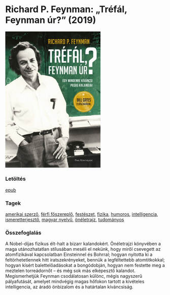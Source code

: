 # <a name="id_820">Richard P. Feynman: „Tréfál, Feynman úr?” (2019)</a>
<img src="https://github.com/BercziSandor/calibre_lib/raw/main/libs/main/Richard%20P.%20Feynman/%2C%2CTrefal%2C%20Feynman%20ur__%20%28820%29/cover.jpg" alt="cover" width="300"/>

### Letöltés
[epub](https://github.com/BercziSandor/calibre_lib/raw/main/libs/main/Richard%20P.%20Feynman/%2C%2CTrefal%2C%20Feynman%20ur__%20%28820%29/%2C%2CTrefal%2C%20Feynman%20ur__%20-%20Richard%20P.%20Feynman.epub)

### Tagek
[amerikai szerző](https://github.com/berczisandor/calibre_lib/blob/main/main/_tags/amerikai%20szerz%c5%91.md), [férfi főszereplő](https://github.com/berczisandor/calibre_lib/blob/main/main/_tags/f%c3%a9rfi%20f%c5%91szerepl%c5%91.md), [festészet](https://github.com/berczisandor/calibre_lib/blob/main/main/_tags/fest%c3%a9szet.md), [fizika](https://github.com/berczisandor/calibre_lib/blob/main/main/_tags/fizika.md), [humoros](https://github.com/berczisandor/calibre_lib/blob/main/main/_tags/humoros.md), [intelligencia](https://github.com/berczisandor/calibre_lib/blob/main/main/_tags/intelligencia.md), [ismeretterjesztő](https://github.com/berczisandor/calibre_lib/blob/main/main/_tags/ismeretterjeszt%c5%91.md), [magyar nyelvű](https://github.com/berczisandor/calibre_lib/blob/main/main/_tags/magyar%20nyelv%c5%b1.md), [önéletrajz](https://github.com/berczisandor/calibre_lib/blob/main/main/_tags/%c3%b6n%c3%a9letrajz.md), [tudományos](https://github.com/berczisandor/calibre_lib/blob/main/main/_tags/tudom%c3%a1nyos.md)

### Összefoglalás
<div>
<p>A Nobel-díjas fizikus élt-halt a bizarr kalandokért. Önéletrajzi könyvében a maga utánozhatatlan stílusában meséli el nekünk, hogy miről csevegett az atomfizikával kapcsolatban Einsteinnel és Bohrral; hogyan nyitotta ki a feltörhetetlennek hitt iratszekrényeket, bennük a legféltettebb atomtitkokkal; hogyan kísért balettelőadásokat a bongódobján, hogyan nem festette meg a meztelen torreádornőt – és még sok más elképesztő kalandot. Megismerhetjük Feynman csodálatosan különc, mégis nagyszerű pályafutását, amelyet mindvégig magas hőfokon tartott a kivételes intelligencia, az áradó önbizalom és a határtalan kíváncsiság.</p></div>


